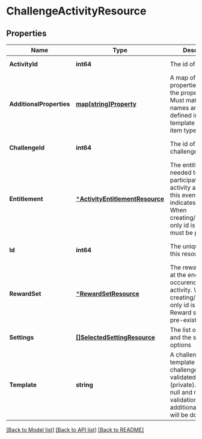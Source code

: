 # ChallengeActivityResource

## Properties
Name | Type | Description | Notes
------------ | ------------- | ------------- | -------------
**ActivityId** | **int64** | The id of the activity | [default to null]
**AdditionalProperties** | [**map[string]Property**](Property.md) | A map of additional properties, keyed on the property name.  Must match the names and types defined in the template for this item type | [optional] [default to null]
**ChallengeId** | **int64** | The id of the challenge | [optional] [default to null]
**Entitlement** | [***ActivityEntitlementResource**](ActivityEntitlementResource.md) | The entitlement item needed to participate in the activity as part of this event. Null indicates free entry. When creating/updating only id is used. Item must be pre-existing | [optional] [default to null]
**Id** | **int64** | The unique ID for this resource | [optional] [default to null]
**RewardSet** | [***RewardSetResource**](RewardSetResource.md) | The rewards to give at the end of each occurence of the activity. When creating/updating only id is used. Reward set must be pre-existing | [optional] [default to null]
**Settings** | [**[]SelectedSettingResource**](SelectedSettingResource.md) | The list of settings and the select options | [optional] [default to null]
**Template** | **string** | A challenge activity template this challenge activity is validated against (private). May be null and no validation of additional_properties will be done | [optional] [default to null]

[[Back to Model list]](../README.md#documentation-for-models) [[Back to API list]](../README.md#documentation-for-api-endpoints) [[Back to README]](../README.md)


